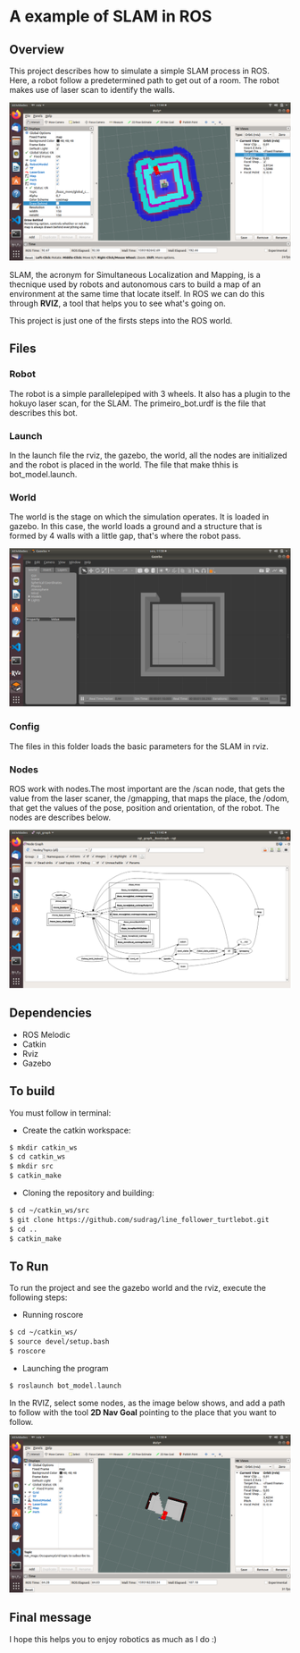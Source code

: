 # A example of SLAM in ROS

## Overview

This project describes how to simulate a simple SLAM process in ROS. Here, a robot follow a predetermined path to get out of a room.
The robot makes use of laser scan to identify the walls.

![SLAM in ROS](/slam_basic/rvi2.png "rvi2")

SLAM, the acronym for Simultaneous Localization and Mapping, is a thecnique used by robots and autonomous cars to build a map of an 
environment at the same time that locate itself. In ROS we can do this through **RVIZ**, a tool that helps you to see what's going on.

This project is just one of the firsts steps into the ROS world.

## Files

### Robot

The robot is a simple parallelepiped with 3 wheels. It also has a plugin to the hokuyo laser scan, for the SLAM. The primeiro_bot.urdf 
is the file that describes this bot.

### Launch

In the launch file the rviz, the gazebo, the world, all the nodes are initialized and the robot is placed in the world. 
The file that make thhis is bot_model.launch.

### World

The world is the stage on which the simulation operates. It is loaded in gazebo. In this case, the world loads a ground and a structure
that is formed by 4 walls with a little gap, that's where the robot pass.

![Gazebo World](/slam_basic/gazebo_model.png "gazebo_model")

### Config

The files in this folder loads the basic parameters for the SLAM in rviz.

### Nodes

ROS work with nodes.The most important are the /scan node, that gets the value from the laser scaner, the /gmapping, that maps the place,
the /odom, that get the values of the pose, position and orientation, of the robot. The nodes are describes below.

![Gazebo World](/slam_basic/rqt_graph.png "rqt_graph")

## Dependencies

  - ROS Melodic
  - Catkin
  - Rviz
  - Gazebo
  
## To build

You must follow in terminal:

- Create the catkin workspace:

```sh
$ mkdir catkin_ws
$ cd catkin_ws
$ mkdir src
$ catkin_make
```

- Cloning the repository and building:

```sh
$ cd ~/catkin_ws/src
$ git clone https://github.com/sudrag/line_follower_turtlebot.git
$ cd ..
$ catkin_make
```

## To Run

To run the project and see the gazebo world and the rviz, execute the following steps:



- Running roscore

```sh
$ cd ~/catkin_ws/
$ source devel/setup.bash
$ roscore
```

- Launching the program

```sh
$ roslaunch bot_model.launch
```

In the RVIZ, select some nodes, as the image below shows, and add a path to follow with the tool **2D Nav Goal** pointing to the place
that you want to follow.

![SLAM in ROS](/slam_basic/rviz1.png "rviz1")

## Final message

I hope this helps you to enjoy robotics as much as I do :)

